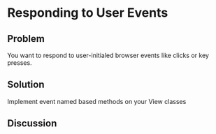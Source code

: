 # Responding to User Events

## Problem
You want to respond to user-initialed browser events like clicks or key presses.

## Solution
Implement event named based methods on your View classes

## Discussion
